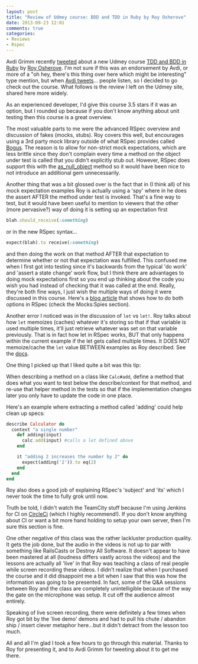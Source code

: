 ```yaml
---
layout: post
title: "Review of Udmey course: BDD and TDD in Ruby by Roy Osherove"
date: 2013-09-23 12:01
comments: true
categories: 
- Reviews
- Rspec
---
```


Avdi Grimm recently [tweeted](https://twitter.com/avdi/status/381090549488287744) about a new Udmey course [TDD and BDD in Ruby](https://www.udemy.com/tdd-bdd-in-ruby) by [Roy Osherove](https://twitter.com/royosherove). I'm not sure if this was an endorsement by Avdi, or more of a "oh hey, there's this thing over here which might be interesting" type mention, but when [Avdi tweets](http://storify.com/allafarce/avdi-grimm-s-super-happy-fun-time-at-newark-int-l)... people listen, so I decided to go check out the course. What follows is the review I left on the Udmey site, shared here more widely.

As an experienced developer, I'd give this course 3.5 stars if it was an option, but I rounded up because if you don't know anything about unit testing then this course is a great overview.

The most valuable parts to me were the advanced RSpec overview and discussion of fakes (mocks, stubs). Roy covers this well, but encourages using a 3rd party mock library outside of what RSpec provides called [Bogus](https://github.com/psyho/bogus). The reason is to allow for non-strict mock expectations, which are less brittle since they don't complain every time a method on the object under test is called that you didn't explicitly stub out. However, RSpec does support this with the [as_null_object](https://www.relishapp.com/rspec/rspec-mocks/v/2-6/docs/method-stubs/as-null-object) method so it would have been nice to not introduce an additional gem unnecessarily. 

Another thing that was a bit glossed over is the fact that in (I think all) of his mock expectation examples Roy is actually using a 'spy' where in he does the assert AFTER the method under test is invoked. That's a fine way to test, but it would have been useful to mention to viewers that the other (more pervasive?) way of doing it is setting up an expectation first 

```ruby
blah.should_receive(:something)
```

or in the new RSpec syntax...

```ruby
expect(blah).to receive(:something) 
```

and then doing the work on that method AFTER that expectation to determine whether or not that expectation was fulfilled. This confused me when I first got into testing since it's backwards from the typical 'do work' and 'assert a state change' work flow, but I think there are advantages to doing mock expectations first so you end up thinking about the code you wish you had instead of checking that it was called at the end. Really, they're both fine ways, I just wish the multiple ways of doing it were discussed in this course. Here's a [blog article](http://myronmars.to/n/dev-blog/2013/07/rspec-2-14-is-released) that shows how to do both options in RSpec (check the Mocks:Spies section). 

Another error I noticed was in the discussion of `let` vs `let!`. Roy talks about how `let` memoizes (caches) whatever it's storing so that if that variable is used multiple times, it'll just retrieve whatever was set on that variable previously. That is in fact how let in RSpec works, BUT that only happens within the current example if the let gets called multiple times. It DOES NOT memoize/cache the `let` value BETWEEN examples as Roy described. See the [docs](https://www.relishapp.com/rspec/rspec-core/docs/helper-methods/let-and-let).

One thing I picked up that I liked quite a bit was this tip:

When describing a method on a class like `Calc#add`, define a method that does what you want to test below the describe/context for that method, and re-use that helper method in the tests so that if the implementation changes later you only have to update the code in one place. 

Here's an example where extracting a method called 'adding' could help clean up specs:

```ruby
describe Calculator do
  context "a single number"
    def adding(input)
      calc.add(input) #calls a let defined above
    end

    it "adding 2 increases the number by 2" do
      expect(adding('2')).to eq(2)
    end
  end
end
```

Roy also does a good job of explaining RSpec's 'subject' and 'its' which I never took the time to fully grok until now.

Truth be told, I didn't watch the TeamCity stuff because I'm using Jenkins for CI on [CircleCi](http://circleci.com) (which I highly recommend!). If you don't know anything about CI or want a bit more hand holding to setup your own server, then I'm sure this section is fine.

One other negative of this class was the rather lackluster production quality. It gets the job done, but the audio in the videos is not up to par with something like RailsCasts or Destroy All Software. It doesn't appear to have been mastered at all (loudness differs vastly across the videos) and the lessons are actually all 'live' in that Roy was teaching a class of real people while screen recording these videos. I didn't realize that when I purchased the course and it did disappoint me a bit when I saw that this was how the information was going to be presented. In fact, some of the Q&A sessions between Roy and the class are completely unintelligible because of the way the gate on the microphone was setup. It cut off the audience almost entirely.

Speaking of live screen recording, there were definitely a few times when Roy got bit by the 'live demo' demons and had to pull his chute / abandon ship / insert clever metaphor here...but it didn't detract from the lesson too much.

All and all I'm glad I took a few hours to go through this material. Thanks to Roy for presenting it, and to Avdi Grimm for tweeting about it to get me there.
